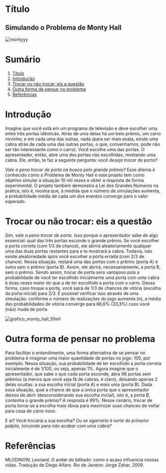 # Título
## Simulando o Problema de Monty Hall

![montyyy](https://github.com/user-attachments/assets/ec90fd20-7ec0-4b81-af60-6eed9893857a)

# Sumário

1. [Título](#título)
2. [Introdução](#introdução)
3. [Trocar ou não trocar: eis a questão](#trocar-ou-não-trocar-eis-a-questão)
4. [Outra forma de pensar no problema](#outra-forma-de-pensar-no-problema)
5. [Referências](#referências)

# Introdução
Imagine que você está em um programa de televisão e deve escolher uma entre três portas idênticas. Atrás de uma delas há um belo prêmio, um carro novinho; e em cada uma das outras, nada (para ser mais exata, existe uma cabra atrás de cada uma das outras portas, o que, convenhamos, pode não ser tão interessante como o carro). Você escolhe uma das portas. O apresentador, então, abre uma das portas não escolhidas, revelando uma cabra. Ele, então, te faz a seguinte pergunta: *você deseja trocar de porta?* 

*Vale a pena trocar de porta na busca pelo grande prêmio?* Esse dilema é conhecido como o Problema de Monty Hall e este projeto tem como objetivo simular a situação 10 mil vezes e obter a resposta de forma experimental. O projeto também demonstra a Lei dos Grandes Números na prática, isto é, mostra que, à medida que o número de simulações aumenta, a probabilidade média de cada um dos eventos converge para o valor esperado.

# Trocar ou não trocar: eis a questão
*Sim, vale a pena trocar de porta.* Isso porque o apresentador sabe de algo essencial: qual das três portas esconde o grande prêmio. Se você escolher a porta correta (com 1/3 de chance), ele abrirá aleatoriamente qualquer uma das duas portas restantes para e te mostrará a cabra. Todavia, não existe aleatoriedade após você escolher a porta errada (com 2/3 de chance). Nessa situação, restará uma das portas com o prêmio (porta A) e outra sem o prêmio (porta B). Assim, ele abrirá, necessariamente, a porta B, sem o prêmio. Sendo assim, trocar de porta será vantajoso pois a probabilidade de você ter escolhido inicialmente uma porta com uma cabra é duas vezes maior do que a de ter escolhido a porta com o carro. Dessa forma, caso troque a porta, você sairá de 1/3 de chances de vitória (escolha da porta inicial) para 2/3. É possível verificar isso através de uma simulação: conforme o número de realizações do jogo aumenta (n), a média das probabilidades de vitória converge para 66,6% (33,3%) caso você (não) mude de porta.

![grafico_monty_hall_10mil](https://github.com/user-attachments/assets/380b9836-90a7-474e-812d-fe6176e9a030)

# Outra forma de pensar no problema
Para facilitar o entendimento, uma forma alternativa de se pensar no problema é imaginar uma maior quantidade de portas no jogo: 100, por exemplo. Nessa situação, sua probabilidade de ter escolhido a porta correta inicialmente é de 1/100, ou seja, apenas 1%. Agora imagine que o apresentador, que sabe o que cada porta esconde, abra 98 portas sem prêmios (a menos que você seja fã de cabras, é claro), deixando apenas 2 delas ocultas: a sua escolha inicial (porta A) e mais uma (porta B). Dada essa situação, qual a chance de que a única porta que o apresentador deixou de abrir (desconsiderando sua escolha inicial), isto é, a porta B, contenha o grande prêmio? A resposta é 99%. Nesse cenário, trocar de porta torna-se a escolha mais óbvia para maximizar suas chances de voltar para casa de carro novo. 

E aí? Você trocaria a sua escolha? *Ou se agarraria à sorte do primeiro palpite, torcendo para não acabar com uma cabra?*

# Referências
MLODINOW, Leonard. O andar do bêbado: como o acaso influencia nossas vidas. Tradução de Diego Alfaro. Rio de Janeiro: Jorge Zahar, 2009.
